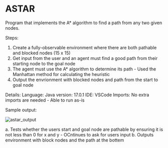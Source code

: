 # ASTAR

Program that implements the A* algorithm to find a path from any two given nodes.

Steps: 
1. Create a fully-observable environment where there are both pathable and blocked nodes (15 x 15)
2. Get input from the user and an agent must find a good path from their starting node to the goal node
3. The agent must use the A* algorithm to determine its path - Used the Manhattan method for calculating the heuristic
4. Output the envrionment with blocked nodes and path from the start to goal node 

Details: Language: Java version: 17.0.1 IDE: VSCode Imports: No extra imports are needed - Able to run as-is

Sample output:

![astar_output](https://user-images.githubusercontent.com/87623211/180042475-0b144348-6df2-400f-b251-e67e5d1dc540.png)

a. Tests whether the users start and goal node are pathable by ensuring it is not less than 0 for x and y - OCntinues to ask for users input
b. Outputs environment with block nodes and the path at the bottem

